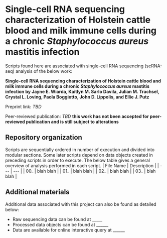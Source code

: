 # Single-cell RNA sequencing characterization of Holstein cattle blood and milk immune cells during a chronic *Staphylococcus aureus* mastitis infection

Scripts found here are associated with single-cell RNA sequencing (scRNA-seq) analysis of the below work:

**Single-cell RNA sequencing characterization of Holstein cattle blood and milk immune cells during a chronic *Staphylococcus aureus* mastitis infection by Jayne E. Wiarda, Kaitlyn M. Sarlo Davila, Julian M. Trachsel, Crystal L. Loving, Paola Boggiotto, John D. Lippolis, and Ellie J. Putz**

Preprint link: *TBD*

Peer-reviewed publication: *TBD* **this work has not been accepted for peer-reviewed publication and is still subject to alterations**

## Repository organization
Scripts are sequentially ordered in number of execution and divided into modular sections. Some later scripts depend on data objects created in preceding scripts in order to execute. The below table gives a general overview of analysis performed in each script.
| File Name | Description |
| --- | --- |
| 00_ | blah blah |
| 01_ | blah blah |
| 02_ | blah blah |
| 03_ | blah blah |

## Additional materials
Additional data associated with this project can also be found as detailed below:
* Raw sequencing data can be found at _____
* Processed data objects can be found at ______
* Data are available for online interactive query at ______
